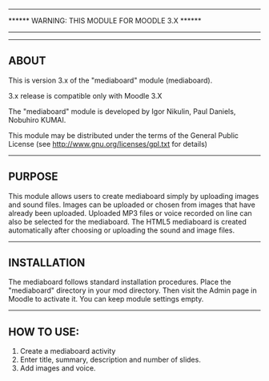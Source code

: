 *********************************************************************************************
****** WARNING: THIS MODULE FOR MOODLE 3.X ******
*********************************************************************************************

--------
ABOUT
--------
This is version 3.x of the "mediaboard" module (mediaboard).

3.x release is compatible only with Moodle 3.X

The "mediaboard" module is developed by
    Igor Nikulin, Paul Daniels, Nobuhiro KUMAI.

This module may be distributed under the terms of the General Public License
(see http://www.gnu.org/licenses/gpl.txt for details)

-----------
PURPOSE
-----------
This module allows users to create mediaboard simply by uploading images and sound files.
Images can be uploaded or chosen from images that have already been uploaded.
Uploaded MP3 files or voice recorded on line can also be selected for the mediaboard.
The HTML5 mediaboard is created automatically after choosing or uploading the sound and image files.

----------------
INSTALLATION
----------------
The mediaboard follows standard installation procedures. Place the "mediaboard" directory in your mod directory. Then visit the Admin page in Moodle to activate it. You can keep module settings empty.

----------------
HOW TO USE:
----------------
1. Create a mediaboard activity
2. Enter title, summary, description and number of slides.
3. Add images and voice.